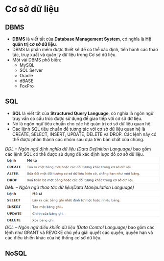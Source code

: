 # Cơ sở dữ liệu
## DBMS
- **DBMS** là viết tắt của **Database Management System**, có nghĩa là **Hệ quản trị cơ sở dữ liệu**.
- DBMS là phần mềm được thiết kế để có thể xác định, tiến hành các thao tác, truy xuất và quản lý dữ liệu trong Cơ sở dữ liệu.
- Một vài DBMS phổ biến:
  - MySQL 
  - SQL Server
  - Oracle
  - dBASE
  - FoxPro
## SQL
- **SQL** là viết tắt của **Structured Query Language**, có nghĩa là ngôn ngữ truy vấn có cấu trúc được sử 
dụng để giao tiếp với cơ sở dữ liệu.
- Nó là ngôn ngữ tiêu chuẩn cho các hệ quản trị cơ sở dữ liệu quan hệ.
- Các lệnh SQL tiêu chuẩn để tương tác với cơ sở dữ liệu quan hệ là CREATE, SELECT, INSERT, UPDATE, DELETE và DROP. Các lệnh này có thể được phân thành các nhóm sau dựa trên bản chất của chúng.

*DDL – Ngôn ngữ định nghĩa dữ liệu (Data Definition Language)* bao gồm các lệnh SQL có thể được sử dụng để xác định lược đồ cơ sở dữ liệu.
![](./img/DDL.png)
*DML – Ngôn ngữ thao tác dữ liệu(Data Manipulation Language)* 
![](./img/DML.png)
*DCL – Ngôn ngữ điều khiển dữ liệu (Data Control Language)* bao gồm các lệnh như GRANT và REVOKE chủ yếu giải quyết các quyền, quyền hạn và các điều khiển khác của hệ thống cơ sở dữ liệu. 

## NoSQL